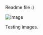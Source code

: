 Readme file :)

![image](https://user-images.githubusercontent.com/31987339/212531146-5c39ec93-4fc5-4a99-ba06-37094f707578.png)

Testing images.

